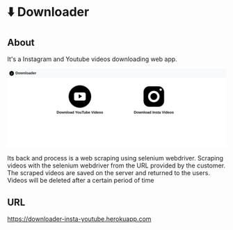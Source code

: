# ⬇️ Downloader

## About
It's a Instagram and Youtube videos downloading web app.


![](static/img/Sc.png)

Its back and process is a web scraping using selenium webdriver. 
Scraping videos with the selenium webdriver from the URL provided by the customer. The scraped videos are saved on the server and returned to the users. 
Videos will be deleted after a certain period of time


## URL
https://downloader-insta-youtube.herokuapp.com
